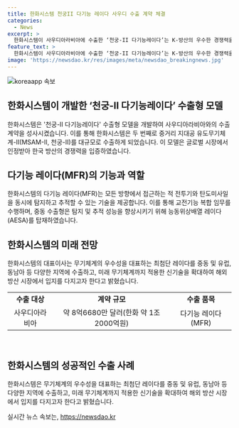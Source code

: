 ```yaml
---
title: 한화시스템 천궁II 다기능 레이다 사우디 수출 계약 체결
categories:
  - News
excerpt: >
  한화시스템이 사우디아라비아에 수출한 ‘천궁-II 다기능레이다’는 K-방산의 우수한 경쟁력을 입증하는데 성공했다. 이 레이다는 다양한 기능을 한데 모아 적의 공격을 효과적으로 대응하는 것으로, 국내 기술력을 보여주는 대표적인 사례이다. 사우디아라비아 수출을 통해 무기체계 우수성을 홍보하는데 성공한 한화시스템은 미래 무기체계까지 수출품목을 다양화하며 해외 방산 시장에서의 입지를 공고히 다진다.
feature_text: >
  한화시스템이 사우디아라비아에 수출한 ‘천궁-II 다기능레이다’는 K-방산의 우수한 경쟁력을 입증하는데 성공했다. 이 레이다는 다양한 기능을 한데 모아 적의 공격을 효과적으로 대응하는 것으로, 국내 기술력을 보여주는 대표적인 사례이다. 사우디아라비아 수출을 통해 무기체계 우수성을 홍보하는데 성공한 한화시스템은 미래 무기체계까지 수출품목을 다양화하며 해외 방산 시장에서의 입지를 공고히 다진다.
image: 'https://newsdao.kr/res/images/meta/newsdao_breakingnews.jpg'
---
```


<p><img src="https://newsdao.kr/res/images/meta/newsdao_breakingnews.jpg" alt="koreaapp 속보" /></p>

<h2 data-ke-size="size26">한화시스템이 개발한 ‘천궁-II 다기능레이다’ 수출형 모델</h2>

<p data-ke-size="size16">한화시스템은 '천궁-II 다기능레이다' 수출형 모델을 개발하여 사우디아라비아와의 수출 계약을 성사시켰습니다. 이를 통해 한화시스템은 두 번째로 중거리 지대공 유도무기체계-II(MSAM-II, 천궁-II)를 대규모로 수출하게 되었습니다. 이 모델은 글로벌 시장에서 인정받아 한국 방산의 경쟁력을 입증하였습니다.</p>

<h2 data-ke-size="size26">다기능 레이다(MFR)의 기능과 역할</h2>

<p data-ke-size="size16">한화시스템의 다기능 레이다(MFR)는 모든 방향에서 접근하는 적 전투기와 탄도미사일을 동시에 탐지하고 추적할 수 있는 기술을 제공합니다. 이를 통해 교전기능 복합 임무를 수행하며, 중동 수출형은 탐지 및 추적 성능을 향상시키기 위해 능동위상배열 레이다(AESA)를 탑재하였습니다.</p>

<h2 data-ke-size="size26">한화시스템의 미래 전망</h2>

<p data-ke-size="size16">한화시스템의 대표이사는 무기체계의 우수성을 대표하는 최첨단 레이다를 중동 및 유럽, 동남아 등 다양한 지역에 수출하고, 미래 무기체계까지 적용한 신기술을 확대하여 해외 방산 시장에서 입지를 다지고자 한다고 밝혔습니다.</p>

<table>
  <tr>
    <td style="text-align: center; height: 17px;"><b>수출 대상</b></td>
    <td style="text-align: center; height: 17px;"><b>계약 규모</b></td>
    <td style="text-align: center; height: 17px;"><b>수출 품목</b></td>
  </tr>
  <tr>
    <td style="text-align: center; height: 17px;">사우디아라비아</td>
    <td style="text-align: center; height: 17px;">약 8억6680만 달러(한화 약 1조2000억원)</td>
    <td style="text-align: center; height: 17px;">다기능 레이다(MFR)</td>
  </tr>
</table>

<p data-ke-size="size16">&nbsp;</p>

<h2 data-ke-size="size26">한화시스템의 성공적인 수출 사례</h2>

<p data-ke-size="size16">한화시스템은 무기체계의 우수성을 대표하는 최첨단 레이다를 중동 및 유럽, 동남아 등 다양한 지역에 수출하고, 미래 무기체계까지 적용한 신기술을 확대하여 해외 방산 시장에서 입지를 다지고자 한다고 밝혔습니다.</p>
실시간 뉴스 속보는, <a href="https://newsdao.kr" rel="dofollow">https://newsdao.kr</a>


